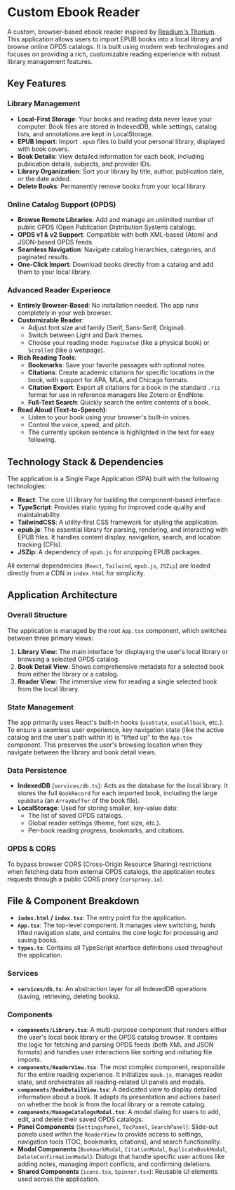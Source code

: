 # Custom Ebook Reader

A custom, browser-based ebook reader inspired by [Readium's Thorium](https://www.edrlab.org/software/thorium-reader/). This application allows users to import EPUB books into a local library and browse online OPDS catalogs. It is built using modern web technologies and focuses on providing a rich, customizable reading experience with robust library management features.

## Key Features

### Library Management
-   **Local-First Storage**: Your books and reading data never leave your computer. Book files are stored in IndexedDB, while settings, catalog lists, and annotations are kept in LocalStorage.
-   **EPUB Import**: Import `.epub` files to build your personal library, displayed with book covers.
-   **Book Details**: View detailed information for each book, including publication details, subjects, and provider IDs.
-   **Library Organization**: Sort your library by title, author, publication date, or the date added.
-   **Delete Books**: Permanently remove books from your local library.

### Online Catalog Support (OPDS)
-   **Browse Remote Libraries**: Add and manage an unlimited number of public OPDS (Open Publication Distribution System) catalogs.
-   **OPDS v1 & v2 Support**: Compatible with both XML-based (Atom) and JSON-based OPDS feeds.
-   **Seamless Navigation**: Navigate catalog hierarchies, categories, and paginated results.
-   **One-Click Import**: Download books directly from a catalog and add them to your local library.

### Advanced Reader Experience
-   **Entirely Browser-Based**: No installation needed. The app runs completely in your web browser.
-   **Customizable Reader**:
    -   Adjust font size and family (Serif, Sans-Serif, Original).
    -   Switch between Light and Dark themes.
    -   Choose your reading mode: `Paginated` (like a physical book) or `Scrolled` (like a webpage).
-   **Rich Reading Tools**:
    -   **Bookmarks**: Save your favorite passages with optional notes.
    -   **Citations**: Create academic citations for specific locations in the book, with support for APA, MLA, and Chicago formats.
    -   **Citation Export**: Export all citations for a book in the standard `.ris` format for use in reference managers like Zotero or EndNote.
    -   **Full-Text Search**: Quickly search the entire contents of a book.
-   **Read Aloud (Text-to-Speech)**:
    -   Listen to your book using your browser's built-in voices.
    -   Control the voice, speed, and pitch.
    -   The currently spoken sentence is highlighted in the text for easy following.

## Technology Stack & Dependencies

The application is a Single Page Application (SPA) built with the following technologies:

-   **React**: The core UI library for building the component-based interface.
-   **TypeScript**: Provides static typing for improved code quality and maintainability.
-   **TailwindCSS**: A utility-first CSS framework for styling the application.
-   **epub.js**: The essential library for parsing, rendering, and interacting with EPUB files. It handles content display, navigation, search, and location tracking (CFIs).
-   **JSZip**: A dependency of `epub.js` for unzipping EPUB packages.

All external dependencies (`React`, `Tailwind`, `epub.js`, `JSZip`) are loaded directly from a CDN in `index.html` for simplicity.

## Application Architecture

### Overall Structure
The application is managed by the root `App.tsx` component, which switches between three primary views:
1.  **Library View**: The main interface for displaying the user's local library or browsing a selected OPDS catalog.
2.  **Book Detail View**: Shows comprehensive metadata for a selected book from either the library or a catalog.
3.  **Reader View**: The immersive view for reading a single selected book from the local library.

### State Management
The app primarily uses React's built-in hooks (`useState`, `useCallback`, etc.). To ensure a seamless user experience, key navigation state (like the active catalog and the user's path within it) is "lifted up" to the `App.tsx` component. This preserves the user's browsing location when they navigate between the library and book detail views.

### Data Persistence
-   **IndexedDB** (`services/db.ts`): Acts as the database for the local library. It stores the full `BookRecord` for each imported book, including the large `epubData` (an `ArrayBuffer` of the book file).
-   **LocalStorage**: Used for storing smaller, key-value data:
    -   The list of saved OPDS catalogs.
    -   Global reader settings (theme, font size, etc.).
    -   Per-book reading progress, bookmarks, and citations.

### OPDS & CORS
To bypass browser CORS (Cross-Origin Resource Sharing) restrictions when fetching data from external OPDS catalogs, the application routes requests through a public CORS proxy (`corsproxy.io`).

## File & Component Breakdown

-   **`index.html` / `index.tsx`**: The entry point for the application.
-   **`App.tsx`**: The top-level component. It manages view switching, holds lifted navigation state, and contains the core logic for processing and saving books.
-   **`types.ts`**: Contains all TypeScript interface definitions used throughout the application.

### Services
-   **`services/db.ts`**: An abstraction layer for all IndexedDB operations (saving, retrieving, deleting books).

### Components
-   **`components/Library.tsx`**: A multi-purpose component that renders either the user's local book library or the OPDS catalog browser. It contains the logic for fetching and parsing OPDS feeds (both XML and JSON formats) and handles user interactions like sorting and initiating file imports.
-   **`components/ReaderView.tsx`**: The most complex component, responsible for the entire reading experience. It initializes `epub.js`, manages reader state, and orchestrates all reading-related UI panels and modals.
-   **`components/BookDetailView.tsx`**: A dedicated view to display detailed information about a book. It adapts its presentation and actions based on whether the book is from the local library or a remote catalog.
-   **`components/ManageCatalogsModal.tsx`**: A modal dialog for users to add, edit, and delete their saved OPDS catalogs.
-   **Panel Components** (`SettingsPanel`, `TocPanel`, `SearchPanel`): Slide-out panels used within the `ReaderView` to provide access to settings, navigation tools (TOC, bookmarks, citations), and search functionality.
-   **Modal Components** (`BookmarkModal`, `CitationModal`, `DuplicateBookModal`, `DeleteConfirmationModal`): Dialogs that handle specific user actions like adding notes, managing import conflicts, and confirming deletions.
-   **Shared Components** (`icons.tsx`, `Spinner.tsx`): Reusable UI elements used across the application.